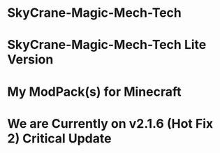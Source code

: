 # SkyCrane-Magic-Mech-Tech

# SkyCrane-Magic-Mech-Tech Lite Version

# My ModPack(s) for Minecraft

# We are Currently on v2.1.6 (Hot Fix 2) Critical Update
